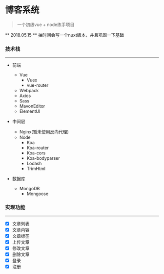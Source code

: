 # 博客系统

> 一个初级vue + node练手项目

** 2018.05.15 ** 抽时间会写一个nuxt版本，并且巩固一下基础

### 技术栈

___

  * 前端
    * Vue
      * Vuex
      * vue-router
    * Webpack
    * Axios
    * Sass
    * MavonEditor
    * ElementUI
  
  * 中间层
    * Nginx(暂未使用反向代理)
    * Node
      * Koa
      * Koa-router
      * Koa-cors
      * Koa-bodyparser
      * Lodash
      * TrimHtml

  * 数据库
    * MongoDB
      * Mongoose


### 实现功能

___

- [x] 文章列表
- [x] 文章内容
- [x] 文章标签
- [x] 上传文章
- [x] 修改文章
- [x] 删除文章
- [x] 登录
- [x] 注册